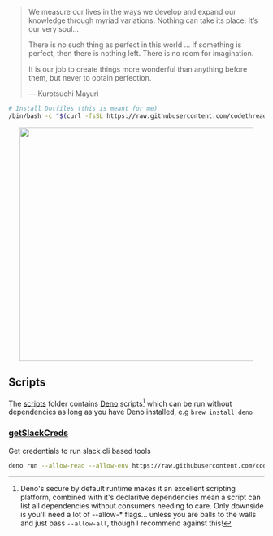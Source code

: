 > We measure our lives in the ways we develop and expand our knowledge
> through myriad variations. Nothing can take its place. It’s our very soul...
>
> There is no such thing as perfect in this world ... If something
> is perfect, then there is nothing left. There is no room for imagination.
>
> It is our job to create things more wonderful than anything before them, but
> never to obtain perfection.
>
> ― Kurotsuchi Mayuri

```sh
# Install Dotfiles (this is meant for me)
/bin/bash -c "$(curl -fsSL https://raw.githubusercontent.com/codethread/PersonalConfigs/main/_boot/boot.sh)"
```

<p align="center">
  <img width="460" src="https://64.media.tumblr.com/9f3abf18b67d35111b2b314463093517/tumblr_n8bzxpd3Kn1qzbqw1o1_400.gif">
</p>

## Scripts

The [scripts](./_scripts) folder contains [Deno](https://deno.com/) scripts[^1] which can be run without dependencies as long as you have Deno installed, e.g `brew install deno`

### [getSlackCreds](./_scripts/getSlackCreds.ts)

Get credentials to run slack cli based tools

```sh
deno run --allow-read --allow-env https://raw.githubusercontent.com/codethread/PersonalConfigs/main/_scripts/getSlackCreds.ts --help
```

[^1]: Deno's secure by default runtime makes it an excellent scripting platform, combined with it's declaritve dependencies mean a script can list all dependencies without consumers needing to care. Only downside is you'll need a lot of --allow-\* flags... unless you are balls to the walls and just pass `--allow-all`, though I recommend against this!
